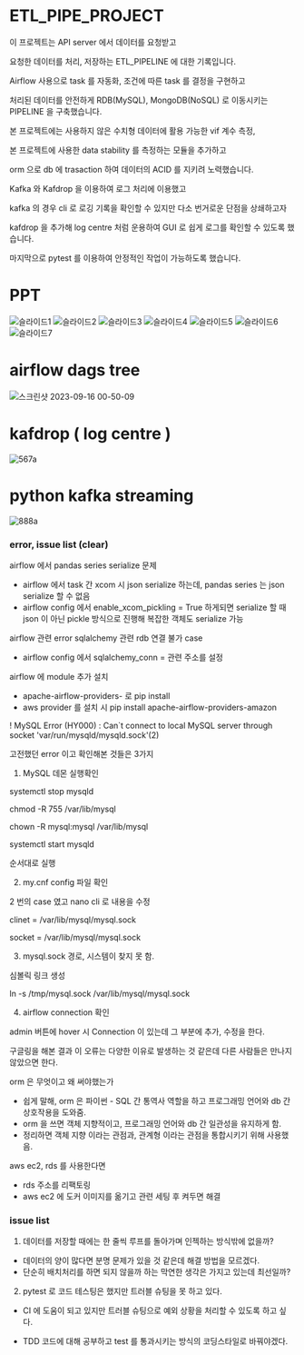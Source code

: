 # ETL_PIPE_PROJECT

이 프로젝트는 API server 에서 데이터를 요청받고

요청한 데이터를 처리, 저장하는 ETL_PIPELINE 에 대한 기록입니다.

Airflow 사용으로 task 를 자동화, 조건에 따른 task 를 결정을 구현하고   

처리된 데이터를 안전하게 RDB(MySQL), MongoDB(NoSQL) 로 이동시키는 PIPELINE 을 구축했습니다.

본 프로젝트에는 사용하지 않은 수치형 데이터에 활용 가능한 vif 계수 측정,

본 프로젝트에 사용한 data stability 를 측정하는 모듈을 추가하고 

orm 으로 db 에 trasaction 하여  데이터의 ACID 를 지키려 노력했습니다.

Kafka 와 Kafdrop 을 이용하여 로그 처리에 이용했고 

kafka 의 경우 cli 로 로깅 기록을 확인할 수 있지만 다소 번거로운 단점을 상쇄하고자

kafdrop 을 추가해 log centre 처럼 운용하여 GUI 로 쉽게 로그를 확인할 수 있도록 했습니다.
 
마지막으로 pytest 를 이용하여 안정적인 작업이 가능하도록 했습니다.

# PPT 
![슬라이드1](https://github.com/OwenKimcertified/ETL_PIPE_PROJECT/assets/99598620/9862d9cf-7a74-4b3e-a6ea-f44328bfb1f8)
![슬라이드2](https://github.com/OwenKimcertified/ETL_PIPE_PROJECT/assets/99598620/d706a0f6-d70b-470d-a29f-475cd531eb18)
![슬라이드3](https://github.com/OwenKimcertified/ETL_PIPE_PROJECT/assets/99598620/43e3ca71-9b72-4acb-a827-fd6184ec9bc1)
![슬라이드4](https://github.com/OwenKimcertified/ETL_PIPE_PROJECT/assets/99598620/f8821a00-2e77-40c8-936e-058ae8c8a7e4)
![슬라이드5](https://github.com/OwenKimcertified/ETL_PIPE_PROJECT/assets/99598620/116d3b76-b510-4a38-ad74-6e1c4addbb0c)
![슬라이드6](https://github.com/OwenKimcertified/ETL_PIPE_PROJECT/assets/99598620/ecf5ee0c-4d24-4f04-92cc-b5f9cf38745c)
![슬라이드7](https://github.com/OwenKimcertified/ETL_PIPE_PROJECT/assets/99598620/d550a2fe-c815-4778-b75d-96bc0cb66e72)

# airflow dags tree
![스크린샷 2023-09-16 00-50-09](https://github.com/OwenKimcertified/ETL_PIPE_PROJECT/assets/99598620/ce7a929b-601f-4999-bf48-8dd80bcd5194)
# kafdrop ( log centre )
![567a](https://github.com/OwenKimcertified/ETL_PIPE_PROJECT/assets/99598620/a264b46f-192f-43ba-8131-25b83cd8726a)
# python kafka streaming 
![888a](https://github.com/OwenKimcertified/ETL_PIPE_PROJECT/assets/99598620/0242e35d-da4e-4bf7-8b82-6e78bf60795b)

### error, issue list (clear)
airflow 에서 pandas series serialize 문제 
- airflow 에서 task 간 xcom 시 json serialize 하는데, pandas series 는 json serialize 할 수 없음
- airflow config 에서 enable_xcom_pickling = True 하게되면 serialize 할 때 json 이 아닌 pickle 방식으로 진행해 복잡한 객체도 serialize 가능

airflow 관련 error
sqlalchemy 관련 rdb 연결 불가 case
- airflow config 에서 sqlalchemy_conn = 관련 주소를 설정

airflow 에 module 추가 설치
- apache-airflow-providers-<provider-name> 로 pip install
- aws provider 를 설치 시 pip install apache-airflow-providers-amazon 

! MySQL Error (HY000) : Can`t connect to local MySQL server through socket 'var/run/mysqld/mysqld.sock'(2)

고전했던 error 이고 확인해본 것들은 3가지

1. MySQL 데몬 실행확인

systemctl stop mysqld

chmod -R 755 /var/lib/mysql

chown -R mysql:mysql /var/lib/mysql

systemctl start mysqld

순서대로 실행

2. my.cnf config 파일 확인

2 번의 case 였고 nano cli 로 내용을 수정

clinet = /var/lib/mysql/mysql.sock

socket = /var/lib/mysql/mysql.sock

3. mysql.sock 경로, 시스템이 찾지 못 함.

심볼릭 링크 생성

ln -s /tmp/mysql.sock /var/lib/mysql/mysql.sock

4. airflow connection 확인

admin 버튼에 hover 시 Connection 이 있는데 그 부분에 추가, 수정을 한다.

구글링을 해본 결과 이 오류는 다양한 이유로 발생하는 것 같은데 다른 사람들은 만나지 않았으면 한다.

orm 은 무엇이고 왜 써야했는가
- 쉽게 말해, orm 은 파이썬 - SQL 간 통역사 역할을 하고 프로그래밍 언어와 db 간 상호작용을 도와줌.
- orm 을 쓰면 객체 지향적이고, 프로그래밍 언어와 db 간 일관성을 유지하게 함.
- 정리하면 객체 지향 이라는 관점과, 관계형 이라는 관점을 통합시키기 위해 사용했음.

aws ec2, rds 를 사용한다면
- rds 주소를 리팩토링
- aws ec2 에 도커 이미지를 옮기고 관련 세팅 후 켜두면 해결

### issue list 
1. 데이터를 저장할 때에는 한 줄씩 루프를 돌아가며 인젝하는 방식밖에 없을까? 
- 데이터의 양이 많다면 분명 문제가 있을 것 같은데 해결 방법을 모르겠다.
- 단순히 배치처리를 하면 되지 않을까 하는 막연한 생각은 가지고 있는데 최선일까?
2. pytest 로 코드 테스팅은 했지만 트러블 슈팅을 못 하고 있다.

- CI 에 도움이 되고 있지만 트러블 슈팅으로 예외 상황을 처리할 수 있도록 하고 싶다.

- TDD 코드에 대해 공부하고 test 를 통과시키는 방식의 코딩스타일로 바꿔야겠다.
